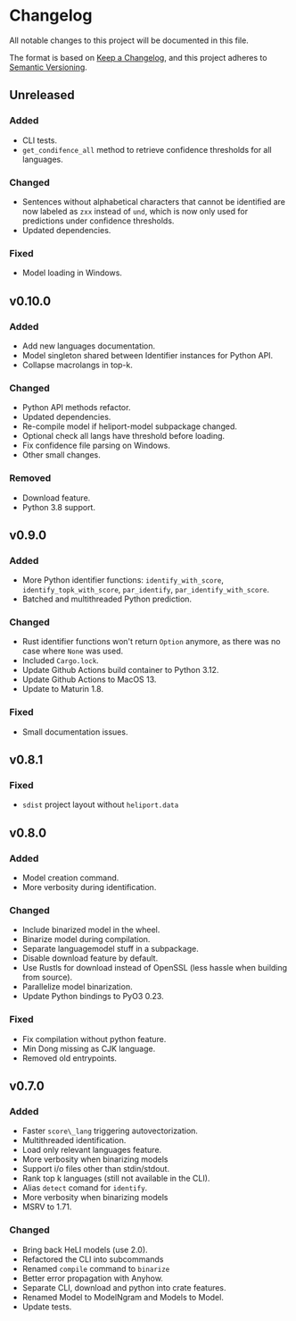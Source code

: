 # Changelog

All notable changes to this project will be documented in this file.

The format is based on [Keep a Changelog](https://keepachangelog.com/en/1.1.0/),
and this project adheres to [Semantic Versioning](https://semver.org/spec/v2.0.0.html).

## Unreleased
### Added
 - CLI tests.
 - `get_condifence_all` method to retrieve confidence thresholds for all languages.
### Changed
 - Sentences without alphabetical characters that cannot be identified are now labeled as `zxx` instead of `und`, which is now only used for predictions under confidence thresholds.
 - Updated dependencies.

### Fixed
 - Model loading in Windows.

## v0.10.0
### Added
- Add new languages documentation.
- Model singleton shared between Identifier instances for Python API.
- Collapse macrolangs in top-k.

### Changed
- Python API methods refactor.
- Updated dependencies.
- Re-compile model if heliport-model subpackage changed.
- Optional check all langs have threshold before loading.
- Fix confidence file parsing on Windows.
- Other small changes.

### Removed
- Download feature.
- Python 3.8 support.

## v0.9.0
### Added
- More Python identifier functions: `identify_with_score`, `identify_topk_with_score`, `par_identify`, `par_identify_with_score`.
- Batched and multithreaded Python prediction.

### Changed
- Rust identifier functions won't return `Option` anymore, as there was no case where `None` was used.
- Included `Cargo.lock`.
- Update Github Actions build container to Python 3.12.
- Update Github Actions to MacOS 13.
- Update to Maturin 1.8.

### Fixed
- Small documentation issues.

## v0.8.1
### Fixed
- `sdist` project layout without `heliport.data`

## v0.8.0
### Added
- Model creation command.
- More verbosity during identification.

### Changed
- Include binarized model in the wheel.
- Binarize model during compilation.
- Separate languagemodel stuff in a subpackage.
- Disable download feature by default.
- Use Rustls for download instead of OpenSSL (less hassle when building from source).
- Parallelize model binarization.
- Update Python bindings to PyO3 0.23.

### Fixed
- Fix compilation without python feature.
- Min Dong missing as CJK language.
- Removed old entrypoints.

## v0.7.0

### Added
- Faster `score\_lang` triggering autovectorization.
- Multithreaded identification.
- Load only relevant languages feature.
- More verbosity when binarizing models
- Support i/o files other than stdin/stdout.
- Rank top k languages (still not available in the CLI).
- Alias `detect` comand for `identify`.
- More verbosity when binarizing models
- MSRV to 1.71.

### Changed
- Bring back HeLI models (use 2.0).
- Refactored the CLI into subcommands
- Renamed `compile` command to `binarize`
- Better error propagation with Anyhow.
- Separate CLI, download and python into crate features.
- Renamed Model to ModelNgram and Models to Model.
- Update tests.
